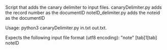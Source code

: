 Script that adds the canary delimiter to input files.
canaryDelimiter.py adds the record number as the documentID
noteID_delimiter.py adds the noteid as the documentID

Usage: python3 canaryDelimiter.py in.txt out.txt.

Expects the following input file format (utf8 encoding): "note" [tab]1[tab] noteID
